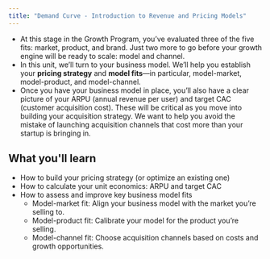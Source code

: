 ```yaml
---
title: "Demand Curve - Introduction to Revenue and Pricing Models"
---
```

- At this stage in the Growth Program, you’ve evaluated three of the five fits: market, product, and brand. Just two more to go before your growth engine will be ready to scale: model and channel.
- In this unit, we’ll turn to your business model. We’ll help you establish your **pricing strategy** and **model fits**—in particular, model-market, model-product, and model-channel.
- Once you have your business model in place, you’ll also have a clear picture of your ARPU (annual revenue per user) and target CAC (customer acquisition cost). These will be critical as you move into building your acquisition strategy. We want to help you avoid the mistake of launching acquisition channels that cost more than your startup is bringing in.
## What you'll learn
-   How to build your pricing strategy (or optimize an existing one)
-   How to calculate your unit economics: ARPU and target CAC
-   How to assess and improve key business model fits
    -   Model-market fit: Align your business model with the market you’re selling to.
    -   Model-product fit: Calibrate your model for the product you’re selling.
    -   Model-channel fit: Choose acquisition channels based on costs and growth opportunities.